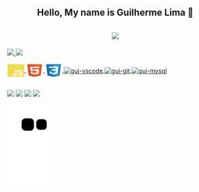 <div align="center">
<h2>Hello, My name is Guilherme Lima 👋<h2>
<img src="https://media3.giphy.com/media/iIqmM5tTjmpOB9mpbn/giphy.gif?cid=ecf05e47rx97cw7or29xvd74e7ydb5tytc3vrgb8bauus4wf&rid=giphy.gif&ct=g">
</div>

<div>
  <a href="https://github.com/GuiDev182">
  <img height="180em" src="https://github-readme-stats.vercel.app/api?username=GuiDev182&show_icons=true&theme=dracula&include_all_commits=true&count_private=true"/>
  <img height="180em" src="https://github-readme-stats.vercel.app/api/top-langs/?username=GuiDev182&layout=compact&langs_count=7&theme=dracula"/>
</div>
  <div style="display: inline_block"><br>
  <img align="center" alt="gui-Js" height="30" width="40" src="https://raw.githubusercontent.com/devicons/devicon/master/icons/javascript/javascript-plain.svg">
  <img align="center" alt="gui-HTML" height="30" width="40" src="https://raw.githubusercontent.com/devicons/devicon/master/icons/html5/html5-original.svg">
  <img align="center" alt="gui-CSS" height="30" width="40" src="https://raw.githubusercontent.com/devicons/devicon/master/icons/css3/css3-original.svg">
  <img align="center" alt="gui-vscode" height="30" width="40" src="https://cdn.jsdelivr.net/gh/devicons/devicon/icons/vscode/vscode-original.svg">
  <img align="center" alt="gui-git" height="30" width="40" src="https://cdn.jsdelivr.net/gh/devicons/devicon/icons/git/git-original.svg">
  <img align="center" alt="gui-mysql" height="60" width="60" src="https://cdn.jsdelivr.net/gh/devicons/devicon/icons/mysql/mysql-original-wordmark.svg">
  
  
         
</div>
    
   ##
    
   <div> 
  <a href="https://www.instagram.com/guilherme_lima_29/" target="_blank"><img src="https://img.shields.io/badge/-Instagram-%23E4405F?style=for-the-badge&logo=instagram&logoColor=white" target="_blank"></a>
 	<a href="https://discord.gg/k5Jk9RWf" target="_blank"><img src="https://img.shields.io/badge/Discord-7289DA?style=for-the-badge&logo=discord&logoColor=white" target="_blank"></a> 
  <a href = "mailto:guilhermesemusa@gmail.com"><img src="https://img.shields.io/badge/-Gmail-%23333?style=for-the-badge&logo=gmail&logoColor=white" target="_blank"></a>
  <a href="https://www.linkedin.com/in/guilherme-lima-732b7683/" target="_blank"><img src="https://img.shields.io/badge/-LinkedIn-%230077B5?style=for-the-badge&logo=linkedin&logoColor=white" target="_blank"></a>

     
  ![Snake animation](https://github.com/GuiDev182/GuiDev182/blob/output/github-contribution-grid-snake.svg)
